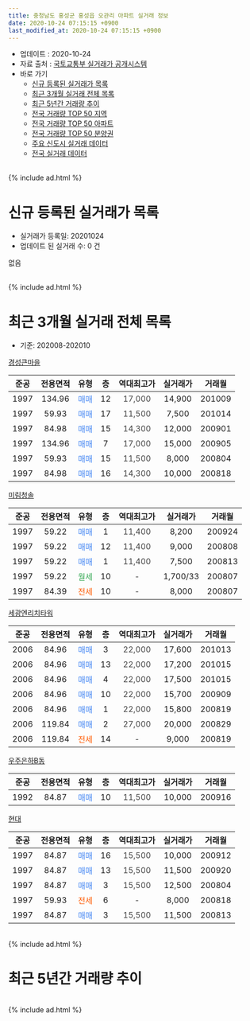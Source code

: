 ```yaml
---
title: 충청남도 홍성군 홍성읍 오관리 아파트 실거래 정보
date: 2020-10-24 07:15:15 +0900
last_modified_at: 2020-10-24 07:15:15 +0900
---
```


* 업데이트 : 2020-10-24
* 자료 출처 : [국토교통부 실거래가 공개시스템](http://rt.molit.go.kr)
* 바로 가기
    * [신규 등록된 실거래가 목록](#신규-등록된-실거래가-목록)
    * [최근 3개월 실거래 전체 목록](#최근-3개월-실거래-전체-목록)
    * [최근 5년간 거래량 추이](#최근-5년간-거래량-추이)
    * [전국 거래량 TOP 50 지역](https://inasie.github.io/apt-trade-info/최근-3개월-전국에서-가장-거래가-많이-발생한-지역)
    * [전국 거래량 TOP 50 아파트](https://inasie.github.io/apt-trade-info/최근-3개월-전국에서-가장-거래가-많이-발생한-아파트)
    * [전국 거래량 TOP 50 분양권](https://inasie.github.io/apt-trade-info/최근-3개월-전국에서-가장-거래가-많이-발생한-분양권)
    * [주요 신도시 실거래 데이터](https://inasie.github.io/apt-trade-info/주요-신도시)
    * [전국 실거래 데이터](https://inasie.github.io/apt-trade-info/전국)
<br>
{% include ad.html %}
<br>

# 신규 등록된 실거래가 목록
* 실거래가 등록일: 20201024
* 업데이트 된 실거래 수: 0 건

없음

<br>
{% include ad.html %}
<br>

# 최근 3개월 실거래 전체 목록
* 기준: 202008-202010


[경성큰마을](https://search.naver.com/search.naver?query=%EC%B6%A9%EC%B2%AD%EB%82%A8%EB%8F%84+%ED%99%8D%EC%84%B1%EA%B5%B0+%ED%99%8D%EC%84%B1%EC%9D%8D+%EC%98%A4%EA%B4%80%EB%A6%AC+%EA%B2%BD%EC%84%B1%ED%81%B0%EB%A7%88%EC%9D%84)

|준공|전용면적|유형|층|역대최고가|실거래가|거래월|
|:---:|:---:|:---:|:---:|:---:|:---:|:---:|
|1997|134.96|<span style="color:#4285f3">매매</span>|12|<span style="color:#444444">17,000</span>|14,900|201009|
|1997|59.93|<span style="color:#4285f3">매매</span>|17|<span style="color:#444444">11,500</span>|7,500|201014|
|1997|84.98|<span style="color:#4285f3">매매</span>|15|<span style="color:#444444">14,300</span>|12,000|200901|
|1997|134.96|<span style="color:#4285f3">매매</span>|7|<span style="color:#444444">17,000</span>|15,000|200905|
|1997|59.93|<span style="color:#4285f3">매매</span>|15|<span style="color:#444444">11,500</span>|8,000|200804|
|1997|84.98|<span style="color:#4285f3">매매</span>|16|<span style="color:#444444">14,300</span>|10,000|200818|

[미림청솔](https://search.naver.com/search.naver?query=%EC%B6%A9%EC%B2%AD%EB%82%A8%EB%8F%84+%ED%99%8D%EC%84%B1%EA%B5%B0+%ED%99%8D%EC%84%B1%EC%9D%8D+%EC%98%A4%EA%B4%80%EB%A6%AC+%EB%AF%B8%EB%A6%BC%EC%B2%AD%EC%86%94)

|준공|전용면적|유형|층|역대최고가|실거래가|거래월|
|:---:|:---:|:---:|:---:|:---:|:---:|:---:|
|1997|59.22|<span style="color:#4285f3">매매</span>|1|<span style="color:#444444">11,400</span>|8,200|200924|
|1997|59.22|<span style="color:#4285f3">매매</span>|12|<span style="color:#444444">11,400</span>|9,000|200808|
|1997|59.22|<span style="color:#4285f3">매매</span>|1|<span style="color:#444444">11,400</span>|7,500|200813|
|1997|59.22|<span style="color:#34a853">월세</span>|10|<span style="color:#444444">-</span>|1,700/33|200807|
|1997|84.39|<span style="color:#ff5a00">전세</span>|10|<span style="color:#444444">-</span>|8,000|200807|

[세광엔리치타워](https://search.naver.com/search.naver?query=%EC%B6%A9%EC%B2%AD%EB%82%A8%EB%8F%84+%ED%99%8D%EC%84%B1%EA%B5%B0+%ED%99%8D%EC%84%B1%EC%9D%8D+%EC%98%A4%EA%B4%80%EB%A6%AC+%EC%84%B8%EA%B4%91%EC%97%94%EB%A6%AC%EC%B9%98%ED%83%80%EC%9B%8C)

|준공|전용면적|유형|층|역대최고가|실거래가|거래월|
|:---:|:---:|:---:|:---:|:---:|:---:|:---:|
|2006|84.96|<span style="color:#4285f3">매매</span>|3|<span style="color:#444444">22,000</span>|17,600|201013|
|2006|84.96|<span style="color:#4285f3">매매</span>|13|<span style="color:#444444">22,000</span>|17,200|201015|
|2006|84.96|<span style="color:#4285f3">매매</span>|4|<span style="color:#444444">22,000</span>|17,500|201015|
|2006|84.96|<span style="color:#4285f3">매매</span>|10|<span style="color:#444444">22,000</span>|15,700|200909|
|2006|84.96|<span style="color:#4285f3">매매</span>|1|<span style="color:#444444">22,000</span>|15,800|200819|
|2006|119.84|<span style="color:#4285f3">매매</span>|2|<span style="color:#444444">27,000</span>|20,000|200829|
|2006|119.84|<span style="color:#ff5a00">전세</span>|14|<span style="color:#444444">-</span>|9,000|200819|

[우주은하B동](https://search.naver.com/search.naver?query=%EC%B6%A9%EC%B2%AD%EB%82%A8%EB%8F%84+%ED%99%8D%EC%84%B1%EA%B5%B0+%ED%99%8D%EC%84%B1%EC%9D%8D+%EC%98%A4%EA%B4%80%EB%A6%AC+%EC%9A%B0%EC%A3%BC%EC%9D%80%ED%95%98B%EB%8F%99)

|준공|전용면적|유형|층|역대최고가|실거래가|거래월|
|:---:|:---:|:---:|:---:|:---:|:---:|:---:|
|1992|84.87|<span style="color:#4285f3">매매</span>|10|<span style="color:#444444">11,500</span>|10,000|200916|

[현대](https://search.naver.com/search.naver?query=%EC%B6%A9%EC%B2%AD%EB%82%A8%EB%8F%84+%ED%99%8D%EC%84%B1%EA%B5%B0+%ED%99%8D%EC%84%B1%EC%9D%8D+%EC%98%A4%EA%B4%80%EB%A6%AC+%ED%98%84%EB%8C%80)

|준공|전용면적|유형|층|역대최고가|실거래가|거래월|
|:---:|:---:|:---:|:---:|:---:|:---:|:---:|
|1997|84.87|<span style="color:#4285f3">매매</span>|16|<span style="color:#444444">15,500</span>|10,000|200912|
|1997|84.87|<span style="color:#4285f3">매매</span>|13|<span style="color:#444444">15,500</span>|11,500|200920|
|1997|84.87|<span style="color:#4285f3">매매</span>|3|<span style="color:#444444">15,500</span>|12,500|200804|
|1997|59.93|<span style="color:#ff5a00">전세</span>|6|<span style="color:#444444">-</span>|8,000|200818|
|1997|84.87|<span style="color:#4285f3">매매</span>|3|<span style="color:#444444">15,500</span>|11,500|200813|


<br>
{% include ad.html %}
<br>

# 최근 5년간 거래량 추이


<div style="width:100%;">
    <canvas id="deal_progress" height="200"></canvas>
</div>

<script>
new Chart(document.getElementById("deal_progress"), {
    type: 'line',
    data: {
        labels: ['201510','201511','201512','201601','201602','201603','201604','201605','201606','201607','201608','201609','201610','201611','201612','201701','201702','201703','201704','201705','201706','201707','201708','201709','201710','201711','201712','201801','201802','201803','201804','201805','201806','201807','201808','201809','201810','201811','201812','201901','201902','201903','201904','201905','201906','201907','201908','201909','201910','201911','201912','202001','202002','202003','202004','202005','202006','202007','202008','202009','202010'],
        datasets: [{
            label: '매매',
            pointRadius: 1,
            data: [3, 9, 8, 4, 5, 10, 9, 9, 7, 6, 5, 12, 15, 9, 3, 4, 6, 10, 5, 7, 5, 6, 4, 7, 8, 7, 8, 11, 9, 8, 11, 12, 10, 5, 6, 5, 4, 6, 9, 5, 17, 11, 4, 2, 3, 4, 5, 5, 6, 8, 3, 3, 9, 9, 6, 16, 18, 4, 8, 7, 5],
            borderColor: "rgba(255, 201, 14, 1)",
            backgroundColor: "rgba(255, 201, 14, 0.5)",
            fill: false,
            lineTension: 0
        },{
            label: '전월세',
            pointRadius: 1,
            data: [4, 5, 2, 4, 5, 2, 3, 6, 5, 3, 7, 2, 3, 1, 2, 1, 4, 2, 1, 0, 1, 5, 0, 2, 1, 2, 0, 3, 4, 0, 2, 2, 1, 0, 2, 3, 4, 1, 1, 1, 2, 0, 1, 4, 3, 1, 0, 1, 1, 0, 3, 2, 4, 2, 1, 0, 0, 1, 4, 0, 0],
            borderColor: "rgba(0, 141, 185, 1)",
            backgroundColor: "rgba(0, 141, 185, 0.5)",
            fill: false,
            lineTension: 0
        }
        ]
    },
    options: {
        responsive: true,
        title: {
            display: false
        },
        tooltips: {
            mode: 'index',
            intersect: false
        },
        hover: {
            mode: 'nearest',
            intersect: true
        },
        scales: {
            xAxes: [{
                display: true,
                scaleLabel: {
                    display: true,
                    labelString: '년/월'
                }
            }],
            yAxes: [{
                display: true,
                ticks: {
                    suggestedMin: 0,
                },
                scaleLabel: {
                    display: true,
                    labelString: '실거래 수'
                }
            }]
        }
    }
});

</script>


<br>
{% include ad.html %}
<br>

